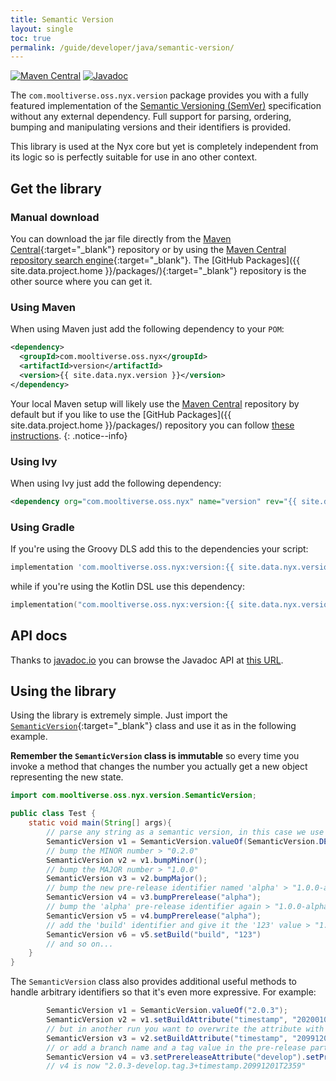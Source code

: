 ```yaml
---
title: Semantic Version
layout: single
toc: true
permalink: /guide/developer/java/semantic-version/
---
```


[![Maven Central](https://img.shields.io/maven-central/v/com.mooltiverse.oss.nyx/version.svg?label=Maven%20Central)](https://search.maven.org/search?q=g:%22com.mooltiverse.oss.nyx%22%20AND%20a:%22version%22) [![Javadoc](https://javadoc.io/badge2/com.mooltiverse.oss.nyx/version/Javadoc.svg)](https://javadoc.io/doc/com.mooltiverse.oss.nyx/version)

The `com.mooltiverse.oss.nyx.version` package provides you with a fully featured implementation of the [Semantic Versioning (SemVer)](https://semver.org/) specification without any external dependency. Full support for parsing, ordering, bumping and manipulating versions and their identifiers is provided.

This library is used at the Nyx core but yet is completely independent from its logic so is perfectly suitable for use in ano other context.

## Get the library

### Manual download
You can download the jar file directly from the [Maven Central](https://repo.maven.apache.org/maven2/com/mooltiverse/oss/nyx/version/){:target="_blank"} repository or by using the [Maven Central repository search engine](https://search.maven.org/artifact/com.mooltiverse.oss.nyx/version){:target="_blank"}. The [GitHub Packages]({{ site.data.project.home }}/packages/){:target="_blank"} repository is the other source where you can get it.

### Using Maven
When using Maven just add the following dependency to your `POM`:

```xml
<dependency>
  <groupId>com.mooltiverse.oss.nyx</groupId>
  <artifactId>version</artifactId>
  <version>{{ site.data.nyx.version }}</version>
</dependency>
```

Your local Maven setup will likely use the [Maven Central](https://repo.maven.apache.org/maven2/com/mooltiverse/oss/nyx/version/) repository by default but if you like to use the [GitHub Packages]({{ site.data.project.home }}/packages/) repository you can follow [these instructions](https://help.github.com/en/packages/using-github-packages-with-your-projects-ecosystem/configuring-apache-maven-for-use-with-github-packages).
{: .notice--info}

### Using Ivy
When using Ivy just add the following dependency:

```xml
<dependency org="com.mooltiverse.oss.nyx" name="version" rev="{{ site.data.nyx.version }}" />
```

### Using Gradle

If you're using the Groovy DLS add this to the dependencies your script:

```groovy
implementation 'com.mooltiverse.oss.nyx:version:{{ site.data.nyx.version }}'
```

while if you're using the Kotlin DSL use this dependency:

```kotlin
implementation("com.mooltiverse.oss.nyx:version:{{ site.data.nyx.version }}")
```

## API docs

Thanks to [javadoc.io](https://javadoc.io/) you can browse the Javadoc API at [this URL](https://javadoc.io/doc/com.mooltiverse.oss.nyx/version).

## Using the library

Using the library is extremely simple. Just import the [`SemanticVersion`](https://javadoc.io/doc/com.mooltiverse.oss.nyx/version/latest/com/mooltiverse/oss/nyx/version/SemanticVersion.html){:target="_blank"} class and use it as in the following example.

**Remember the `SemanticVersion` class is immutable** so every time you invoke a method that changes the number you actually get a new object representing the new state.

```java
import com.mooltiverse.oss.nyx.version.SemanticVersion;

public class Test {
    static void main(String[] args){
        // parse any string as a semantic version, in this case we use the default initial version "0.1.0"
        SemanticVersion v1 = SemanticVersion.valueOf(SemanticVersion.DEFAULT_INITIAL_VERSION);
        // bump the MINOR number > "0.2.0"
        SemanticVersion v2 = v1.bumpMinor();
        // bump the MAJOR number > "1.0.0"
        SemanticVersion v3 = v2.bumpMajor();
        // bump the new pre-release identifier named 'alpha' > "1.0.0-alpha.1"
        SemanticVersion v4 = v3.bumpPrerelease("alpha");
        // bump the 'alpha' pre-release identifier again > "1.0.0-alpha.2"
        SemanticVersion v5 = v4.bumpPrerelease("alpha");
        // add the 'build' identifier and give it the '123' value > "1.0.0-alpha.2+build.123"
        SemanticVersion v6 = v5.setBuild("build", "123")
        // and so on...
    }
}
```

The `SemanticVersion` class also provides additional useful methods to handle arbitrary identifiers so that it's even more expressive. For example:

```java
        SemanticVersion v1 = SemanticVersion.valueOf("2.0.3");
        SemanticVersion v2 = v1.setBuildAttribute("timestamp", "20200101T1500");    // v2 is now "2.0.3+timestamp.20200101T1500"
        // but in another run you want to overwrite the attribute with the same name, so...
        SemanticVersion v3 = v2.setBuildAttribute("timestamp", "20991201T2359");    // v3 is now "2.0.3+timestamp.20991201T2359"
        // or add a branch name and a tag value in the pre-release part, one as a simple attribute and the other as a named pair
        SemanticVersion v4 = v3.setPrereleaseAttribute("develop").setPrereleaseAttribute("tag", 3);
        // v4 is now "2.0.3-develop.tag.3+timestamp.20991201T2359"
```